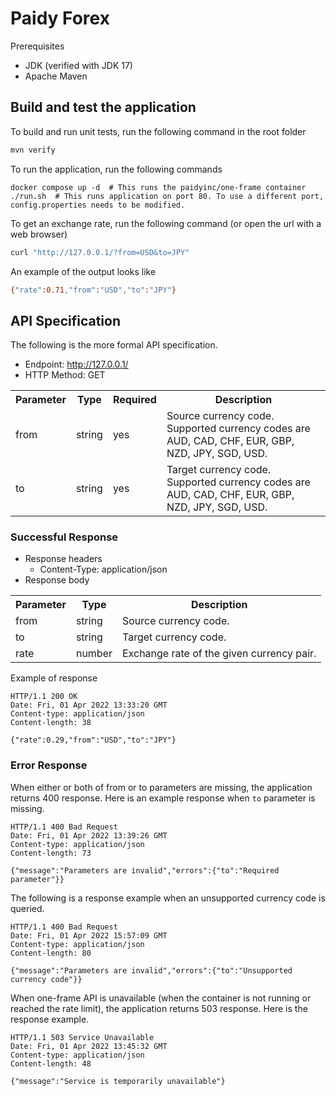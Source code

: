 # Paidy Forex

Prerequisites
* JDK (verified with JDK 17)
* Apache Maven

## Build and test the application
To build and run unit tests, run the following command in the root folder
```bash
mvn verify
```

To run the application, run the following commands
```
docker compose up -d  # This runs the paidyinc/one-frame container
./run.sh  # This runs application on port 80. To use a different port, config.properties needs to be modified.
```

To get an exchange rate, run the following command (or open the url with a web browser)
```bash
curl "http://127.0.0.1/?from=USD&to=JPY"
```

An example of the output looks like
```bash
{"rate":0.71,"from":"USD","to":"JPY"}
```

## API Specification
The following is the more formal API specification.

* Endpoint: http://127.0.0.1/
* HTTP Method: GET

<table>
  <tr>
   <th>
Parameter
   </th>
   <th>Type
   </th>
   <th>Required
   </th>
   <th>Description
   </th>
  </tr>
  <tr>
   <td>from
   </td>
   <td>string
   </td>
   <td>yes
   </td>
   <td>Source currency code. Supported currency codes are AUD, CAD, CHF, EUR, GBP, NZD, JPY, SGD, USD.
   </td>
  </tr>
  <tr>
   <td>to
   </td>
   <td>string
   </td>
   <td>yes
   </td>
   <td>Target currency code. Supported currency codes are AUD, CAD, CHF, EUR, GBP, NZD, JPY, SGD, USD.
    </td>
  </tr>
</table>

### Successful Response
* Response headers
  * Content-Type: application/json
* Response body
<table>
  <tr>
   <th>
Parameter
   </th>
   <th>Type
   </th>
   <th>Description
   </th>
  </tr>
  <tr>
   <td>from
   </td>
   <td>string
   </td>
   <td>Source currency code.
   </td>
  </tr>
  <tr>
   <td>to
   </td>
   <td>string
   </td>
   <td>Target currency code.
    </td>
  </tr>
  <tr>
   <td>rate
   </td>
   <td>number
   </td>
   <td>Exchange rate of the given currency pair.
    </td>
  </tr>
</table>

Example of response
```
HTTP/1.1 200 OK
Date: Fri, 01 Apr 2022 13:33:20 GMT
Content-type: application/json
Content-length: 38

{"rate":0.29,"from":"USD","to":"JPY"}
```
### Error Response
When either or both of from or to parameters are missing, the application returns 400 response. Here is an example response when `to` parameter is missing.

```
HTTP/1.1 400 Bad Request
Date: Fri, 01 Apr 2022 13:39:26 GMT
Content-type: application/json
Content-length: 73

{"message":"Parameters are invalid","errors":{"to":"Required parameter"}}
```

The following is a response example when an unsupported currency code is queried.
```
HTTP/1.1 400 Bad Request
Date: Fri, 01 Apr 2022 15:57:09 GMT
Content-type: application/json
Content-length: 80

{"message":"Parameters are invalid","errors":{"to":"Unsupported currency code"}}
```



When one-frame API is unavailable (when the container is not running or reached the rate limit), the application returns 503 response. Here is the response example.

```
HTTP/1.1 503 Service Unavailable
Date: Fri, 01 Apr 2022 13:45:32 GMT
Content-type: application/json
Content-length: 48

{"message":"Service is temporarily unavailable"}
```
